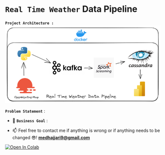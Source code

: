 # `Real Time Weather` Data Pipeline

**`Project Architecture :`**
<img src="Real-time-pipeline.png"/>

 **`Problem Statement`** :

- 🎯 **`Business Goal`** : 

- 📫 Feel free to contact me if anything is wrong or if anything needs to be changed 😎!  **medhajjari9@gmail.com**

<a href="https://colab.research.google.com/github/heisenberghj7/Real-Time-Weather-Data-Pipeline/" target="_parent"><img src="https://colab.research.google.com/assets/colab-badge.svg" alt="Open In Colab"/></a>
